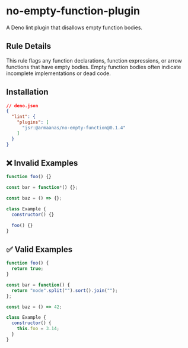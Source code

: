 # no-empty-function-plugin

A Deno lint plugin that disallows empty function bodies.

## Rule Details

This rule flags any function declarations, function expressions, or arrow functions that have empty bodies. Empty function bodies often indicate incomplete implementations or dead code.

## Installation

```json
// deno.json
{
  "lint": {
    "plugins": [
      "jsr:@armaanas/no-empty-function@0.1.4"
    ]
  }
}
```

## ❌ Invalid Examples

```js
function foo() {}

const bar = function*() {};

const baz = () => {};

class Example {
  constructor() {}

  foo() {}
}
```

## ✅ Valid Examples

```js
function foo() {
  return true;
}

const bar = function() {
  return "node".split("").sort().join("");
};

const baz = () => 42;

class Example {
  constructor() {
    this.foo = 3.14;
  }
}
```

